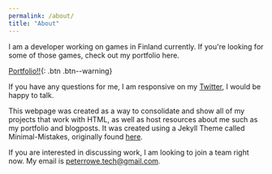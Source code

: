 ```yaml
---
permalink: /about/
title: "About"
---
```


I am a developer working on games in Finland currently. If you're looking for some of those games, check out my portfolio here.

[Portfolio!!](portfolio){: .btn .btn--warning}

If you have any questions for me, I am responsive on my [Twitter][Twitter-Site], I would be happy to talk.

This webpage was created as a way to consolidate and show all of my projects that work with HTML, as well as host resources about me such as my portfolio and blogposts. It was created using a Jekyll Theme called Minimal-Mistakes, originally found [here][Jekyll-Site]. 

If you are interested in discussing work, I am looking to join a team right now. My email is [peterrowe.tech@gmail.com][Email-Site].

[Jekyll-Site]: https://github.com/mmistakes/minimal-mistakes
[Twitter-Site]: https://github.com/mmistakes/minimal-mistakes
[Email-Site]: mailto:peterrowe.tech@gmail.com